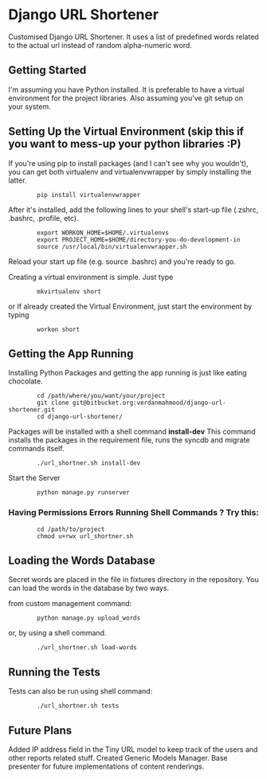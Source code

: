 Django URL Shortener
====================

Customised Django URL Shortener. It uses a list of predefined words related to the actual url instead of random alpha-numeric word.

Getting Started
---------------

I'm assuming you have Python installed. It is preferable to have a virtual environment for the project libraries.
Also assuming you've git setup on your system.

Setting Up the Virtual Environment (skip this if you want to mess-up your python libraries :P)
-------------------------------------------------------------------------------------------

If you're using pip to install packages (and I can't see why you wouldn't), you can get both virtualenv and virtualenvwrapper by simply installing the latter.

            pip install virtualenvwrapper

After it's installed, add the following lines to your shell's start-up file (.zshrc, .bashrc, .profile, etc).

            export WORKON_HOME=$HOME/.virtualenvs
            export PROJECT_HOME=$HOME/directory-you-do-development-in
            source /usr/local/bin/virtualenvwrapper.sh

Reload your start up file (e.g. source .bashrc) and you're ready to go.

Creating a virtual environment is simple. Just type

            mkvirtualenv short

or If already created the Virtual Environment, just start the environment by typing

            workon short


Getting the App Running
-----------------------

Installing Python Packages and getting the app running is just like eating chocolate.

            cd /path/where/you/want/your/project
            git clone git@bitbucket.org:verdanmahmood/django-url-shortener.git
            cd django-url-shortener/
            
Packages will be installed with a shell command **install-dev**
This command installs the packages in the requirement file, runs the syncdb and migrate commands itself.
            
            ./url_shortner.sh install-dev
            
Start the Server
            
            python manage.py runserver
            
### Having Permissions Errors Running Shell Commands ? Try this: 
            cd /path/to/project
            chmod u+rwx url_shortner.sh
            
            
Loading the Words Database
--------------------------
            
Secret words are placed in the file in fixtures directory in the repository.
You can load the words in the database by two ways.

from custom management command:

            python manage.py upload_words
            
or, by using a shell command.
            
            ./url_shortner.sh load-words
            
Running the Tests
-----------------
            
Tests can also be run using shell command:

            ./url_shortner.sh tests
            
Future Plans
------------

Added IP address field in the Tiny URL model to keep track of the users and other reports related stuff.
Created Generic Models Manager.
Base presenter for future implementations of content renderings.
            
            